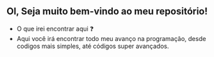 ## Ol, Seja muito bem-vindo ao meu repositório!
- O que irei encontrar aqui ❓
- Aqui você irá encontrar todo meu avanço na programação, desde codigos mais simples, até códigos super avançados.
